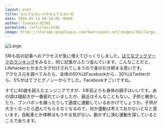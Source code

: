 ```yaml
---
layout: post
title: なんでもない人のなんでもない日
date: 2016-05-13 04:20:00 +0900
author: Tsukasa OISHI
permalink: /articles/1148
image: https://storage.googleapis.com/kaeruspoon.net/images/262/large.jpg?1463080841
---
```



![Large](https://storage.googleapis.com/kaeruspoon.net/images/262/large.jpg?1463080841)  

5年も前の記事へのアクセスが急に増えてびっくりしました。[はてなブックマークのランキング](http://b.hatena.ne.jp/entrylist?sort=count&url=http%3A%2F%2Fwww.kaeruspoon.net%2F)をみると、同じ記事がふたつ並んでいます。こんなことだと、Lifehackerとかまたタグ付けされてしまうので身の引き締まる思いです。  
アクセス元を調べてみたら、全体の50%はFacebookから、30%はTwitterから、5%がはてブとグノシーからでした。Facebookすごいですね。  

すでに40歳を超えたエンジニアですが、5年前よりも身体の調子はいいです。あの頃は寝起きが一番疲れていましたが、最近はそんなこともない。子供と散歩したり、ブンバボンを踊ったりして適度に運動しているおかげでしょうか。子供が大きくなったら遊んでもらえなくなるので、何か運動は考えておかないとなと思います。自転車とか体幹はもうやる気がない。動かずに済む運動を探しているところであります。  
